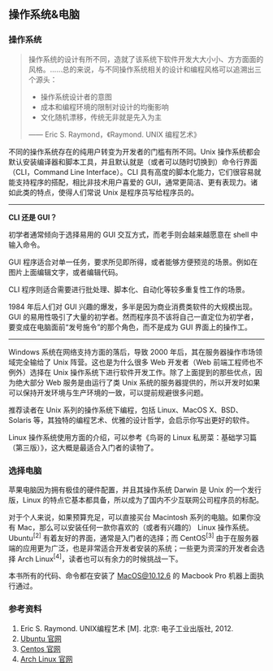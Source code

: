 ## 操作系统&电脑

### 操作系统

> 操作系统的设计有所不同，造就了该系统下软件开发大大小小、方方面面的风格。……总的来说，与不同操作系统相关的设计和编程风格可以追溯出三个源头：
> - 操作系统设计者的意图
> - 成本和编程环境的限制对设计的均衡影响
> - 文化随机漂移，传统无非就是先入为主
>
> —— Eric S. Raymond，《Raymond. UNIX 编程艺术》

不同的操作系统存在的纯用户转变为开发者的门槛有所不同。Unix 操作系统都会默认安装编译器和脚本工具，并且默认就是（或者可以随时切换到）命令行界面（CLI，Command Line Interface）。CLI 具有高度的脚本化能力，它们很容易就能支持程序的搭配，相比非技术用户喜爱的 GUI，通常更简洁、更有表现力。诸如此类的特点，使得人们常说 Unix 是程序员写给程序员的。

-------------

**CLI 还是 GUI？**

初学者通常倾向于选择易用的 GUI 交互方式，而老手则会越来越愿意在 shell 中输入命令。

GUI 程序适合对单一任务，要求所见即所得，或者能够方便预览的场景。例如在图片上面编辑文字，或者编辑代码。

CLI 程序则适合需要进行批处理、脚本化、自动化等较多重复性工作的场景。

1984 年后人们对 GUI 兴趣的爆发，多半是因为商业消费类软件的大规模出现。GUI 的易用性吸引了大量的初学者。然而程序员不该将自己一直定位为初学者，要变成在电脑面前“发号施令”的那个角色，而不是成为 GUI 界面上的操作工。

-------------

Windows 系统在网络支持方面的落后，导致 2000 年后，其在服务器操作市场领域完全输给了 Unix 阵营。这也是为什么很多 Web 开发者（Web 前端工程师也不例外）选择在 Unix 操作系统下进行软件开发工作。除了上面提到的那些优点，因为绝大部分 Web 服务是由运行了类 Unix 系统的服务器提供的，所以开发时如果可以保持开发环境与生产环境的一致，可以提前规避很多问题。

推荐读者在 Unix 系列的操作系统下编程，包括 Linux、MacOS X、BSD、Solaris 等，其独特的编程艺术、优雅的设计哲学，会启示你写出更好的软件。

Linux 操作系统使用方面的介绍，可以参考《鸟哥的 Linux 私房菜：基础学习篇（第三版）》，这大概是最适合入门者的读物了。

### 选择电脑

苹果电脑因为拥有极佳的硬件配置，并且其操作系统 Darwin 是 Unix 的一个发行版，Linux 的特点它基本都具备，所以成为了国内不少互联网公司程序员的标配。

对于个人来说，如果预算充足，可以直接买台 Macintosh 系列的电脑。如果你没有 Mac，那么可以安装任何一款你喜欢的（或者有兴趣的） Linux 操作系统。Ubuntu<sup>[2]</sup> 有着友好的界面，通常是入门者的选择；而 CentOS<sup>[3]</sup> 由于在服务器端的应用更为广泛，也是非常适合开发者安装的系统；一些更为资深的开发者会选择 Arch Linux<sup>[4]</sup>，读者也可以有余力的时候挑战一下。

本书所有的代码、命令都在安装了 MacOS@10.12.6 的 Macbook Pro 机器上面执行通过。

### 参考资料

1. Eric S. Raymond. UNIX编程艺术 [M]. 北京: 电子工业出版社, 2012.
2. [Ubuntu 官网](https://www.ubuntu.com/index_kylin)
3. [Centos 官网](https://www.centos.org/)
4. [Arch Linux 官网](https://www.archlinux.org/)
